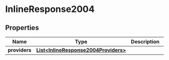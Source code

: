 # InlineResponse2004

## Properties
Name | Type | Description | Notes
------------ | ------------- | ------------- | -------------
**providers** | [**List&lt;InlineResponse2004Providers&gt;**](InlineResponse2004Providers.md) |  | 
